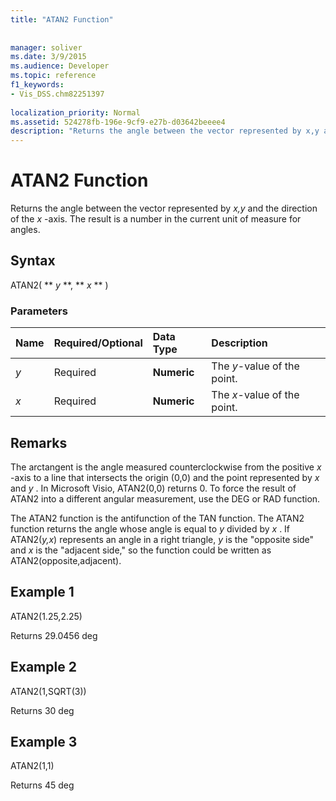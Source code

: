 ```yaml
---
title: "ATAN2 Function"
 
 
manager: soliver
ms.date: 3/9/2015
ms.audience: Developer
ms.topic: reference
f1_keywords:
- Vis_DSS.chm82251397
 
localization_priority: Normal
ms.assetid: 524278fb-196e-9cf9-e27b-d03642beeee4
description: "Returns the angle between the vector represented by x,y and the direction of the x -axis. The result is a number in the current unit of measure for angles."
---
```


# ATAN2 Function

Returns the angle between the vector represented by  *x,y*  and the direction of the  *x*  -axis. The result is a number in the current unit of measure for angles. 
  
## Syntax

ATAN2( ** *y* **, ** *x* ** ) 
  
### Parameters

|**Name**|**Required/Optional**|**Data Type**|**Description**|
|:-----|:-----|:-----|:-----|
| _y_ <br/> |Required  <br/> |**Numeric** <br/> |The  _y_-value of the point.  <br/> |
| _x_ <br/> |Required  <br/> |**Numeric** <br/> |The  _x_-value of the point.  <br/> |
   
## Remarks

The arctangent is the angle measured counterclockwise from the positive  *x*  -axis to a line that intersects the origin (0,0) and the point represented by  *x*  and  *y*  . In Microsoft Visio, ATAN2(0,0) returns 0. To force the result of ATAN2 into a different angular measurement, use the DEG or RAD function. 
  
The ATAN2 function is the antifunction of the TAN function. The ATAN2 function returns the angle whose angle is equal to  *y*  divided by  *x*  . If ATAN2(*y,x*) represents an angle in a right triangle,  *y*  is the "opposite side" and  *x*  is the "adjacent side," so the function could be written as ATAN2(opposite,adjacent). 
  
## Example 1

ATAN2(1.25,2.25)
  
Returns 29.0456 deg
  
## Example 2

ATAN2(1,SQRT(3))
  
Returns 30 deg
  
## Example 3

ATAN2(1,1)
  
Returns 45 deg
  

